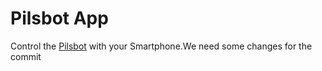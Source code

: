 # Pilsbot App

Control the [Pilsbot](http://pilsbot.de/) with your Smartphone.We need some changes for the commit
